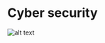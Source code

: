 # Cyber security

![alt text](https://raw.githubusercontent.com/KeldenPDorji/SWE_SWS101/main/e57a19d66d954557be26bcfd7b2201b8.gif)
